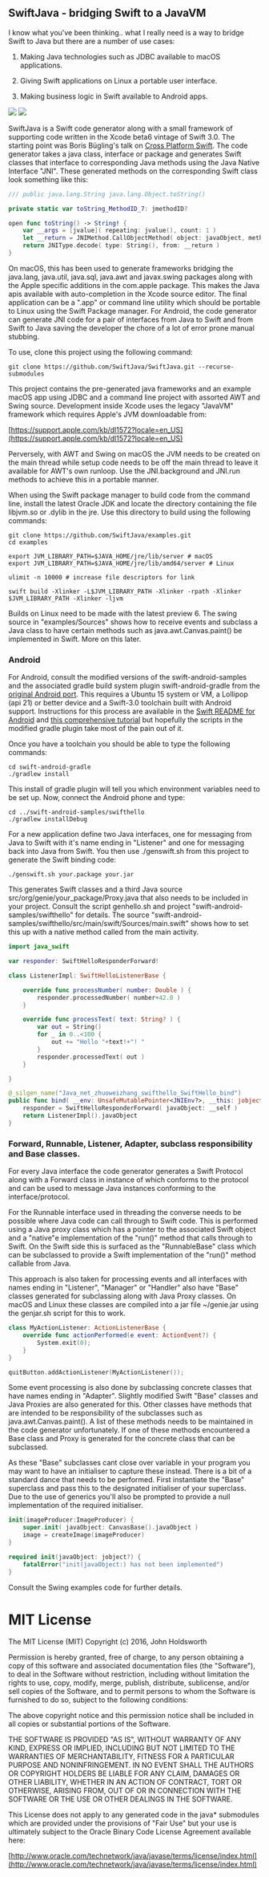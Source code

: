 ## SwiftJava - bridging Swift to a JavaVM

I know what you've been thinking.. what I really need is a way to bridge Swift
to Java but there are a number of use cases:

1. Making Java technologies such as JDBC available to macOS applications.

2. Giving Swift applications on Linux a portable user interface.

3. Making business logic in Swift available to Android apps.
 
![](http://johnholdsworth.com/Linux.png) ![](http://johnholdsworth.com/Android.png)

SwiftJava is a Swift code generator along with a small framework of supporting code written in 
the Xcode beta6 vintage of Swift 3.0. The starting point was Boris Bügling's talk on
[Cross Platform Swift](https://realm.io/news/altconf-boris-bugling-cross-platform-swift/).
The code generator takes a java class, interface or package and generates Swift classes
that interface to corresponding Java methods using the Java Native Interface "JNI".
These generated methods on the corresponding Swift class look something like this:

```Swift
/// public java.lang.String java.lang.Object.toString()

private static var toString_MethodID_7: jmethodID?

open func toString() -> String! {
    var __args = [jvalue]( repeating: jvalue(), count: 1 )
    let __return = JNIMethod.CallObjectMethod( object: javaObject, methodName: "toString", methodSig: "()Ljava/lang/String;", methodCache: &JavaObject.toString_MethodID_7, args: &__args, locals: nil )
    return JNIType.decode( type: String(), from: __return )
}
```

On macOS, this has been used to generate frameworks bridging the java.lang, java.util,
java.sql, java.awt and javax.swing packages along with the Apple specific additions
in the com.apple package. This makes the Java apis available with auto-completion in
the Xcode source editor. The final application can be a ".app" or command line utility
which should be portable to Linux using the Swift Package manager. For Android, the code
generator can generate JNI code for a pair of interfaces from Java to Swift and from
Swift to Java saving the developer the chore of a lot of error prone manual stubbing.

To use, clone this project using the following command:

```Shell
git clone https://github.com/SwiftJava/SwiftJava.git --recurse-submodules
```

This project contains the pre-generated java frameworks and an example macOS app using 
JDBC and a command line project with assorted AWT and Swing source. Development inside
Xcode uses the legacy "JavaVM" framework which requires Apple's JVM downloadable from:

[https://support.apple.com/kb/dl1572?locale=en_US](https://support.apple.com/kb/dl1572?locale=en_US)

Perversely, with AWT and Swing on macOS the JVM needs to be created on the main thread
while setup code needs to be off the main thread to leave it available for AWT's own
runloop. Use the JNI.background and JNI.run methods to achieve this in a portable manner.

When using the Swift package manager to build code from the command line, install the
latest Oracle JDK and locate the directory containing the file libjvm.so or .dylib in
the jre. Use this directory to build using the following commands:

```Shell
git clone https://github.com/SwiftJava/examples.git
cd examples

export JVM_LIBRARY_PATH=$JAVA_HOME/jre/lib/server # macOS
export JVM_LIBRARY_PATH=$JAVA_HOME/jre/lib/amd64/server # Linux

ulimit -n 10000 # increase file descriptors for link

swift build -Xlinker -L$JVM_LIBRARY_PATH -Xlinker -rpath -Xlinker $JVM_LIBRARY_PATH -Xlinker -ljvm
```

Builds on Linux need to be made with the latest preview 6. The swing source in
"examples/Sources" shows how to receive events and subclass a Java class to have certain
methods such as java.awt.Canvas.paint() be implemented in Swift. More on this later.

### Android

For Android, consult the modified versions of the swift-android-samples and the associated
gradle build system plugin swift-android-gradle from the [original Android port](https://github.com/SwiftAndroid).
This requires a Ubuntu 15 system or VM, a Lollipop (api 21) or better device and a Swift-3.0
toolchain built with Android support. Instructions for this process are available in the
[Swift README for Android](https://github.com/apple/swift/blob/master/docs/Android.md)
and [this comprehensive tutorial](https://medium.com/@ephemer/how-we-put-an-app-in-the-android-play-store-using-swift-67bd99573e3c)
but hopefully the scripts in the modified gradle plugin take most of the pain out of it.

Once you have a toolchain you should be able to type the following commands:

```Shell
cd swift-android-gradle
./gradlew install
```

This install of gradle plugin will tell you which environment variables need to be set up.
Now, connect the Android phone and type:

```Shell
cd ../swift-android-samples/swifthello
./gradlew installDebug
```

For a new application define two Java interfaces, one for messaging from Java to Swift
with it's name ending in "Listener" and one for messaging back into Java from Swift.
You then use ./genswift.sh from this project to generate the Swift binding code:

```Shell
./genswift.sh your.package your.jar
```

This generates Swift classes and a third Java source src/org/genie/your_package/<YourApp>Proxy.java
that also needs to be included in your project. Consult the script genhello.sh and project
"swift-android-samples/swifthello" for details. The source "swift-android-samples/swifthello/src/main/swift/Sources/main.swift"
shows how to set this up with a native method called from the main activity.

```Swift
import java_swift

var responder: SwiftHelloResponderForward!

class ListenerImpl: SwiftHelloListenerBase {

    override func processNumber( number: Double ) {
        responder.processedNumber( number+42.0 )
    }

    override func processText( text: String? ) {
        var out = String()
        for _ in 0..<100 {
            out += "Hello "+text!+"! "
        }
        responder.processedText( out )
    }

} 

@_silgen_name("Java_net_zhuoweizhang_swifthello_SwiftHello_bind")
public func bind( __env: UnsafeMutablePointer<JNIEnv?>, __this: jobject?, __self: jobject? )-> jobject? {
    responder = SwiftHelloResponderForward( javaObject: __self )
    return ListenerImpl().javaObject
}
```

### Forward, Runnable, Listener, Adapter, subclass responsibility and Base classes.

For every Java interface the code generator generates a Swift Protocol along
with a <Protocol>Forward class in instance of which conforms to the protocol and
can be used to message Java instances conforming to the interface/protocol.

For the Runnable interface used in threading the converse needs to be possible
where Java code can call through to Swift code. This is performed using a Java
proxy class which has a pointer to the associated Swift object and a "native"e
implementation of the "run()" method that calls through to Swift. On the Swift
side this is surfaced as the "RunnableBase" class which can be subclassed to
provide a Swift implementation of the "run()" method callable from Java.

This approach is also taken for processing events and all interfaces with names
ending in "Listener", "Manager" or "Handler" also have "Base" classes generated
for subclassing along with Java Proxy classes. On macOS and Linux these classes
are compiled into a jar file ~/genie.jar using the genjar.sh script for this to work.

```Swift
class MyActionListener: ActionListenerBase {
    override func actionPerformed(e event: ActionEvent?) {
        System.exit(0);
    }
}

quitButton.addActionListener(MyActionListener());
```

Some event processing is also done by subclassing concrete classes that have names
ending in "Adapter". Slightly modified Swift "Base" classes and Java Proxies are also
generated for this. Other classes have methods that are intended to be responsibility
of the subclasses such as java.awt.Canvas.paint(). A list of these methods needs to be
maintained in the code generator unfortunately. If one of these methods encountered
a Base class and Proxy is generated for the concrete class that can be subclassed.

As these "Base" subclasses cant close over variable in your program you may want to
have an initialiser to capture these instead. There is a bit of a standard dance
that needs to be performed. First instantiate the "Base" superclass and pass this 
to the designated initialiser of your superclass. Due to the use of generics you'll
also be prompted to provide a null implementation of the required initialiser.

```Swift
init(imageProducer:ImageProducer) {
    super.init( javaObject: CanvasBase().javaObject )
    image = createImage(imageProducer)
}

required init(javaObject: jobject?) {
    fatalError("init(javaObject:) has not been implemented")
}
```

Consult the Swing examples code for further details.

# MIT License

The MIT License (MIT)
Copyright (c) 2016, John Holdsworth

Permission is hereby granted, free of charge, to any person obtaining a copy of this
software and associated documentation files (the "Software"), to deal in the Software
without restriction, including without limitation the rights to use, copy, modify, merge,
publish, distribute, sublicense, and/or sell copies of the Software, and to permit persons
to whom the Software is furnished to do so, subject to the following conditions:

The above copyright notice and this permission notice shall be included in all copies or substantial portions of the Software.

THE SOFTWARE IS PROVIDED "AS IS", WITHOUT WARRANTY OF ANY KIND, EXPRESS OR IMPLIED, 
INCLUDING BUT NOT LIMITED TO THE WARRANTIES OF MERCHANTABILITY, FITNESS FOR A PARTICULAR 
PURPOSE AND NONINFRINGEMENT. IN NO EVENT SHALL THE AUTHORS OR COPYRIGHT HOLDERS BE LIABLE 
FOR ANY CLAIM, DAMAGES OR OTHER LIABILITY, WHETHER IN AN ACTION OF CONTRACT, TORT OR OTHERWISE, 
ARISING FROM, OUT OF OR IN CONNECTION WITH THE SOFTWARE OR THE USE OR OTHER DEALINGS IN THE SOFTWARE.

This License does not apply to any generated code in the java* submodules which
are provided under the provisions of "Fair Use" but your use is ultimately subject
to the Oracle Binary Code License Agreement available here:

[http://www.oracle.com/technetwork/java/javase/terms/license/index.html](http://www.oracle.com/technetwork/java/javase/terms/license/index.html)
